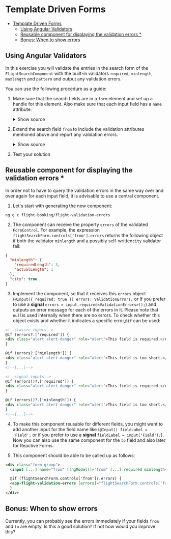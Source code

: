 # Template Driven Forms

- [Template Driven Forms](#template-driven-forms)
  - [Using Angular Validators](#using-angular-validators)
  - [Reusable component for displaying the validation errors \*](#reusable-component-for-displaying-the-validation-errors-)
  - [Bonus: When to show errors](#bonus-when-to-show-errors)

## Using Angular Validators

In this exercise you will validate the entries in the search form of the `FlightSearchComponent` with the built-in validators `required`, `minlength`, `maxlength` and `pattern` and output any validation errors.

You can use the following procedure as a guide:

1. Make sure that the search fields are in a `form` element and set up a handle for this element. Also make sure that each input field has a `name` attribute.

   <details>
   <summary>Show source</summary>
   <p>

   ```html
   <form #flightSearchForm="ngForm">
     [...]
     <input [...] name="from" [(ngModel)]="from" [...] />
     [...]
     <input [...] name="to" [(ngModel)]="to" [...] />
     [...]
   </form>
   ```

   </p>
   </details>

2. Extend the search field `from` to include the validation attributes mentioned above and report any validation errors.

   <details>
   <summary>Show source</summary>
   <p>

   ```html
   <input
     [...]
     name="from"
     [(ngModel)]="from"
     [...]
     required
     minlength="3"
     maxlength="15"
     pattern="[a-zA-ZäöüÄÖÜß ]+"
   />

   @if (flightSearchForm.controls['from']) {
   <pre>{{ flightSearchForm.controls['from'].errors | json }}</pre>
   } [...]
   
   @if (flightSearchForm.controls['from']?.errors['minlength']) {
   <div class="text-danger">... minlength ...</div>
   } [...]
   ```

   </p>
   </details>

3. Test your solution

## Reusable component for displaying the validation errors \*

In order not to have to query the validation errors in the same way over and over again for each input field, it is advisable to use a central component.

1. Let's start with generating the new component:

```
ng g c flight-booking/flight-validation-errors
```

2. The component can receive the property `errors` of the validated `FormControl`. For example, the expression `flightSearchForm.controls['from'].errors` returns the following object if both the validator `minlength` and a possibly self-written`city` validator fail:

```json
{
  "minlength": {
    "requiredLength": 3,
    "actualLength": 1
  },
  "city": true
}
```

3. Implement the component, so that it receives this `errors` object (`@Input({ required: true }) errors: ValidationErrors;` or if you prefer to use a **signal** `errors = input.required<ValidationErrors>();`) and outputs an error message for each of the errors in it. Please note that `null`is used internally when there are no errors. To check whether this object exists and whether it indicates a specific error,`@if` can be used:

```html
<!--classic inputs-->
@if (errors?.['required']) {
<div class="alert alert-danger" role="alert">This field is required.</div>
}

@if (errors?.['minlength']) {
<div class="alert alert-danger" role="alert">This field is too short.</div>
}
<!--[...]-->
```

```html
<!--signal inputs-->
@if (errors()?.['required']) {
<div class="alert alert-danger" role="alert">This field is required.</div>
}

@if (errors()?.['minlength']) {
<div class="alert alert-danger" role="alert">This field is too short.</div>
}
<!--[...]-->
```

4. To make this component reusable for different fields, you might want to add another input for the field name like (`@Input() fieldLabel = 'Field';` or if you prefer to use a **signal** `fieldLabel = input('Field');`). Now you can also use the same component for the `to` field and also later for Reactive Forms.

5. This component should be able to be called up as follows:

```html
<div class="form-group">
  <input [...] name="from" [(ngModel)]="from" [...] required minlength="3" />

  @if (flightSearchForm.controls['from']?.errors) {
  <app-flight-validation-errors [errors]="flightSearchForm.controls['from'].errors" fieldLabel="From" />
  }
</div>
```

## Bonus: When to show errors

Currently, you can probably see the errors immediately if your fields `from` and `to` are empty. Is this a good solution? If not how would you improve this?
